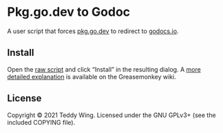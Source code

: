 Pkg.go.dev to Godoc
===================

A user script that forces [pkg.go.dev] to redirect to [godocs.io].


[pkg.go.dev]: https://pkg.go.dev/
[godocs.io]: https://godocs.io/


## Install
Open the [raw script][1] and click “Install” in the resulting dialog. A [more
detailed explanation][2] is available on the Greasemonkey wiki.


## License
Copyright © 2021 Teddy Wing. Licensed under the GNU GPLv3+ (see the included
COPYING file).


[1]: https://raw.githubusercontent.com/teddywing/pkg.go.dev-to-godoc/master/pkg.go.dev-to-godoc.user.js
[2]: https://wiki.greasespot.net/Greasemonkey_Manual:Installing_Scripts

